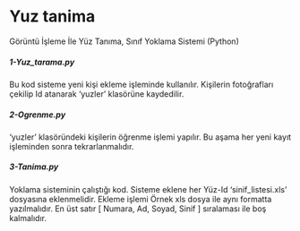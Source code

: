 # Yuz tanima
Görüntü İşleme İle Yüz Tanıma, Sınıf Yoklama Sistemi (Python)

##### 1-Yuz_tarama.py
Bu kod sisteme yeni kişi ekleme işleminde kullanılır. Kişilerin fotoğrafları çekilip Id atanarak ‘yuzler’ klasörüne kaydedilir.

##### 2-Ogrenme.py
‘yuzler’ klasöründeki kişilerin öğrenme işlemi yapılır. Bu aşama her yeni kayıt işleminden sonra tekrarlanmalıdır.

##### 3-Tanima.py
Yoklama sisteminin çalıştığı kod. Sisteme eklene her Yüz-Id ‘sinif_listesi.xls’ dosyasına eklenmelidir. Ekleme işlemi Örnek xls dosya ile aynı formatta yazılmalıdır. En üst satır [ Numara, Ad, Soyad, Sinif ] sıralaması ile boş kalmalıdır.

#
